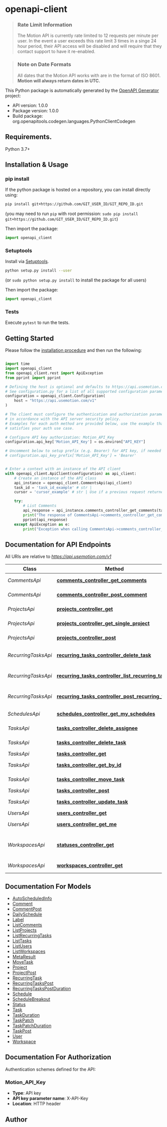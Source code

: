 # openapi-client
<!-- theme: warning -->

> ### Rate Limit Information
>
> The Motion API is currently rate limited to 12 requests per minute per user. In the event a user exceeds this rate limit 3 times
> in a singe 24 hour period, their API access will be disabled and will require that they contact support to have it re-enabled.

<!-- theme: info -->

> ### Note on Date Formats
>
> All dates that the Motion API works with are in the format of ISO 8601. **Motion will always return dates in UTC.**


This Python package is automatically generated by the [OpenAPI Generator](https://openapi-generator.tech) project:

- API version: 1.0.0
- Package version: 1.0.0
- Build package: org.openapitools.codegen.languages.PythonClientCodegen

## Requirements.

Python 3.7+

## Installation & Usage
### pip install

If the python package is hosted on a repository, you can install directly using:

```sh
pip install git+https://github.com/GIT_USER_ID/GIT_REPO_ID.git
```
(you may need to run `pip` with root permission: `sudo pip install git+https://github.com/GIT_USER_ID/GIT_REPO_ID.git`)

Then import the package:
```python
import openapi_client
```

### Setuptools

Install via [Setuptools](http://pypi.python.org/pypi/setuptools).

```sh
python setup.py install --user
```
(or `sudo python setup.py install` to install the package for all users)

Then import the package:
```python
import openapi_client
```

### Tests

Execute `pytest` to run the tests.

## Getting Started

Please follow the [installation procedure](#installation--usage) and then run the following:

```python

import time
import openapi_client
from openapi_client.rest import ApiException
from pprint import pprint

# Defining the host is optional and defaults to https://api.usemotion.com/v1
# See configuration.py for a list of all supported configuration parameters.
configuration = openapi_client.Configuration(
    host = "https://api.usemotion.com/v1"
)

# The client must configure the authentication and authorization parameters
# in accordance with the API server security policy.
# Examples for each auth method are provided below, use the example that
# satisfies your auth use case.

# Configure API key authorization: Motion_API_Key
configuration.api_key['Motion_API_Key'] = os.environ["API_KEY"]

# Uncomment below to setup prefix (e.g. Bearer) for API key, if needed
# configuration.api_key_prefix['Motion_API_Key'] = 'Bearer'


# Enter a context with an instance of the API client
with openapi_client.ApiClient(configuration) as api_client:
    # Create an instance of the API class
    api_instance = openapi_client.CommentsApi(api_client)
    task_id = 'task_id_example' # str | 
    cursor = 'cursor_example' # str | Use if a previous request returned a cursor. Will page through results (optional)

    try:
        # List Comments
        api_response = api_instance.comments_controller_get_comments(task_id, cursor=cursor)
        print("The response of CommentsApi->comments_controller_get_comments:\n")
        pprint(api_response)
    except ApiException as e:
        print("Exception when calling CommentsApi->comments_controller_get_comments: %s\n" % e)

```

## Documentation for API Endpoints

All URIs are relative to *https://api.usemotion.com/v1*

Class | Method | HTTP request | Description
------------ | ------------- | ------------- | -------------
*CommentsApi* | [**comments_controller_get_comments**](docs/CommentsApi.md#comments_controller_get_comments) | **GET** /comments | List Comments
*CommentsApi* | [**comments_controller_post_comment**](docs/CommentsApi.md#comments_controller_post_comment) | **POST** /comments | Create Comment
*ProjectsApi* | [**projects_controller_get**](docs/ProjectsApi.md#projects_controller_get) | **GET** /projects | List Projects
*ProjectsApi* | [**projects_controller_get_single_project**](docs/ProjectsApi.md#projects_controller_get_single_project) | **GET** /projects/{projectId} | Retrieve Project
*ProjectsApi* | [**projects_controller_post**](docs/ProjectsApi.md#projects_controller_post) | **POST** /projects | Create Project
*RecurringTasksApi* | [**recurring_tasks_controller_delete_task**](docs/RecurringTasksApi.md#recurring_tasks_controller_delete_task) | **DELETE** /recurring-tasks/{taskId} | Delete a Recurring Task
*RecurringTasksApi* | [**recurring_tasks_controller_list_recurring_tasks**](docs/RecurringTasksApi.md#recurring_tasks_controller_list_recurring_tasks) | **GET** /recurring-tasks | List Recurring Tasks
*RecurringTasksApi* | [**recurring_tasks_controller_post_recurring_task**](docs/RecurringTasksApi.md#recurring_tasks_controller_post_recurring_task) | **POST** /recurring-tasks | Create a Recurring Task
*SchedulesApi* | [**schedules_controller_get_my_schedules**](docs/SchedulesApi.md#schedules_controller_get_my_schedules) | **GET** /schedules | Get schedules
*TasksApi* | [**tasks_controller_delete_assignee**](docs/TasksApi.md#tasks_controller_delete_assignee) | **DELETE** /tasks/{taskId}/assignee | Unassign a task
*TasksApi* | [**tasks_controller_delete_task**](docs/TasksApi.md#tasks_controller_delete_task) | **DELETE** /tasks/{taskId} | Delete a Task
*TasksApi* | [**tasks_controller_get**](docs/TasksApi.md#tasks_controller_get) | **GET** /tasks | List Tasks
*TasksApi* | [**tasks_controller_get_by_id**](docs/TasksApi.md#tasks_controller_get_by_id) | **GET** /tasks/{taskId} | Retrieve a Task
*TasksApi* | [**tasks_controller_move_task**](docs/TasksApi.md#tasks_controller_move_task) | **PATCH** /tasks/{taskId}/move | Move Workspace
*TasksApi* | [**tasks_controller_post**](docs/TasksApi.md#tasks_controller_post) | **POST** /tasks | Create Task
*TasksApi* | [**tasks_controller_update_task**](docs/TasksApi.md#tasks_controller_update_task) | **PATCH** /tasks/{taskId} | Update a Task
*UsersApi* | [**users_controller_get**](docs/UsersApi.md#users_controller_get) | **GET** /users | List users
*UsersApi* | [**users_controller_get_me**](docs/UsersApi.md#users_controller_get_me) | **GET** /users/me | Get My User
*WorkspacesApi* | [**statuses_controller_get**](docs/WorkspacesApi.md#statuses_controller_get) | **GET** /statuses | List statuses for a workspace
*WorkspacesApi* | [**workspaces_controller_get**](docs/WorkspacesApi.md#workspaces_controller_get) | **GET** /workspaces | List workspaces


## Documentation For Models

 - [AutoScheduledInfo](docs/AutoScheduledInfo.md)
 - [Comment](docs/Comment.md)
 - [CommentPost](docs/CommentPost.md)
 - [DailySchedule](docs/DailySchedule.md)
 - [Label](docs/Label.md)
 - [ListComments](docs/ListComments.md)
 - [ListProjects](docs/ListProjects.md)
 - [ListRecurringTasks](docs/ListRecurringTasks.md)
 - [ListTasks](docs/ListTasks.md)
 - [ListUsers](docs/ListUsers.md)
 - [ListWorkspaces](docs/ListWorkspaces.md)
 - [MetaResult](docs/MetaResult.md)
 - [MoveTask](docs/MoveTask.md)
 - [Project](docs/Project.md)
 - [ProjectPost](docs/ProjectPost.md)
 - [RecurringTask](docs/RecurringTask.md)
 - [RecurringTasksPost](docs/RecurringTasksPost.md)
 - [RecurringTasksPostDuration](docs/RecurringTasksPostDuration.md)
 - [Schedule](docs/Schedule.md)
 - [ScheduleBreakout](docs/ScheduleBreakout.md)
 - [Status](docs/Status.md)
 - [Task](docs/Task.md)
 - [TaskDuration](docs/TaskDuration.md)
 - [TaskPatch](docs/TaskPatch.md)
 - [TaskPatchDuration](docs/TaskPatchDuration.md)
 - [TaskPost](docs/TaskPost.md)
 - [User](docs/User.md)
 - [Workspace](docs/Workspace.md)


<a id="documentation-for-authorization"></a>
## Documentation For Authorization


Authentication schemes defined for the API:
<a id="Motion_API_Key"></a>
### Motion_API_Key

- **Type**: API key
- **API key parameter name**: X-API-Key
- **Location**: HTTP header


## Author




